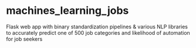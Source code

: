 # machines_learning_jobs
Flask web app with binary standardization pipelines &amp; various NLP libraries to accurately predict one of 500 job categories and likelihood of automation for job seekers

